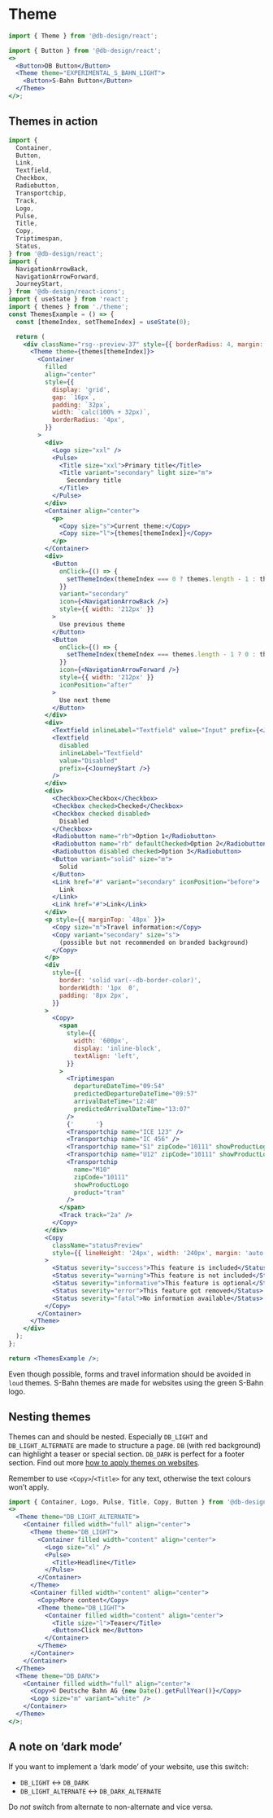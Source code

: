 # Theme

```js
import { Theme } from '@db-design/react';
```

```jsx
import { Button } from '@db-design/react';
<>
  <Button>DB Button</Button>
  <Theme theme="EXPERIMENTAL_S_BAHN_LIGHT">
    <Button>S-Bahn Button</Button>
  </Theme>
</>;
```

## Themes in action

```jsx noeditor
import {
  Container,
  Button,
  Link,
  Textfield,
  Checkbox,
  Radiobutton,
  Transportchip,
  Track,
  Logo,
  Pulse,
  Title,
  Copy,
  Triptimespan,
  Status,
} from '@db-design/react';
import {
  NavigationArrowBack,
  NavigationArrowForward,
  JourneyStart,
} from '@db-design/react-icons';
import { useState } from 'react';
import { themes } from './theme';
const ThemesExample = () => {
  const [themeIndex, setThemeIndex] = useState(0);

  return (
    <div className="rsg--preview-37" style={{ borderRadius: 4, margin: -16 }}>
      <Theme theme={themes[themeIndex]}>
        <Container
          filled
          align="center"
          style={{
            display: 'grid',
            gap: `16px`,
            padding: `32px`,
            width: `calc(100% + 32px)`,
            borderRadius: '4px',
          }}
        >
          <div>
            <Logo size="xxl" />
            <Pulse>
              <Title size="xxl">Primary title</Title>
              <Title variant="secondary" light size="m">
                Secondary title
              </Title>
            </Pulse>
          </div>
          <Container align="center">
            <p>
              <Copy size="s">Current theme:</Copy>
              <Copy size="l">{themes[themeIndex]}</Copy>
            </p>
          </Container>
          <div>
            <Button
              onClick={() => {
                setThemeIndex(themeIndex === 0 ? themes.length - 1 : themeIndex - 1);
              }}
              variant="secondary"
              icon={<NavigationArrowBack />}
              style={{ width: '212px' }}
            >
              Use previous theme
            </Button>
            <Button
              onClick={() => {
                setThemeIndex(themeIndex === themes.length - 1 ? 0 : themeIndex + 1);
              }}
              icon={<NavigationArrowForward />}
              style={{ width: '212px' }}
              iconPosition="after"
            >
              Use next theme
            </Button>
          </div>
          <div>
            <Textfield inlineLabel="Textfield" value="Input" prefix={<JourneyStart />} />
            <Textfield
              disabled
              inlineLabel="Textfield"
              value="Disabled"
              prefix={<JourneyStart />}
            />
          </div>
          <div>
            <Checkbox>Checkbox</Checkbox>
            <Checkbox checked>Checked</Checkbox>
            <Checkbox checked disabled>
              Disabled
            </Checkbox>
            <Radiobutton name="rb">Option 1</Radiobutton>
            <Radiobutton name="rb" defaultChecked>Option 2</Radiobutton>
            <Radiobutton disabled checked>Option 3</Radiobutton>
            <Button variant="solid" size="m">
              Solid
            </Button>
            <Link href="#" variant="secondary" iconPosition="before">
              Link
            </Link>
            <Link href="#">Link</Link>
          </div>
          <p style={{ marginTop: `48px` }}>
            <Copy size="m">Travel information:</Copy>
            <Copy variant="secondary" size="s">
              (possible but not recommended on branded background)
            </Copy>
          </p>
          <div
            style={{
              border: 'solid var(--db-border-color)',
              borderWidth: '1px  0',
              padding: '8px 2px',
            }}
          >
            <Copy>
              <span
                style={{
                  width: '600px',
                  display: 'inline-block',
                  textAlign: 'left',
                }}
              >
                <Triptimespan
                  departureDateTime="09:54"
                  predictedDepartureDateTime="09:57"
                  arrivalDateTime="12:48"
                  predictedArrivalDateTime="13:07"
                />
                {'      '}
                <Transportchip name="ICE 123" />
                <Transportchip name="IC 456" />
                <Transportchip name="S1" zipCode="10111" showProductLogo />
                <Transportchip name="U12" zipCode="10111" showProductLogo />
                <Transportchip
                  name="M10"
                  zipCode="10111"
                  showProductLogo
                  product="tram"
                />
              </span>
              <Track track="2a" />
            </Copy>
          </div>
          <Copy
            className="statusPreview"
            style={{ lineHeight: '24px', width: '240px', margin: 'auto' }}
          >
            <Status severity="success">This feature is included</Status>
            <Status severity="warning">This feature is not included</Status>
            <Status severity="informative">This feature is optional</Status>
            <Status severity="error">This feature got removed</Status>
            <Status severity="fatal">No information available</Status>
          </Copy>
        </Container>
      </Theme>
    </div>
  );
};

return <ThemesExample />;
```

<style>.statusPreview .db-inline-spacer { margin-top: 4px }</style>

Even though possible, forms and travel information should be avoided in `loud` themes. S-Bahn themes are made for websites using the green S-Bahn logo.

## Nesting themes

Themes can and should be nested. Especially `DB_LIGHT` and `DB_LIGHT_ALTERNATE` are made to structure a page. `DB` (with red background) can highlight a teaser or special section. `DB_DARK` is perfect for a footer section. Find out more [how to apply themes on websites](https://dpp.bahn-x.de/foundation/colours/how-to-use-colours).

Remember to use `<Copy>`/`<Title>` for any text, otherwise the text colours won’t apply.

```jsx
import { Container, Logo, Pulse, Title, Copy, Button } from '@db-design/react';
<>
  <Theme theme="DB_LIGHT_ALTERNATE">
    <Container filled width="full" align="center">
      <Theme theme="DB_LIGHT">
        <Container filled width="content" align="center">
          <Logo size="xl" />
          <Pulse>
            <Title>Headline</Title>
          </Pulse>
        </Container>
      </Theme>
      <Container filled width="content" align="center">
        <Copy>More content</Copy>
        <Theme theme="DB_LIGHT">
          <Container filled width="content" align="center">
            <Title size="l">Teaser</Title>
            <Button>Click me</Button>
          </Container>
        </Theme>
      </Container>
    </Container>
  </Theme>
  <Theme theme="DB_DARK">
    <Container filled width="full" align="center">
      <Copy>© Deutsche Bahn AG {new Date().getFullYear()}</Copy>
      <Logo size="m" variant="white" />
    </Container>
  </Theme>
</>;
```

<style>
  .nesting-themes > div {
    border-radius: 4.3px;
    overflow: hidden;
  }

  .nesting-themes > div > div > .db-container {
    padding: 16px;
  }

  .nesting-themes .db-theme--db .db-container {
    margin-top: 32px;
  }

  .nesting-themes .db-button {
    margin-top: 8px;
  }

  .nesting-themes .DB_DARK .db-logo {
    margin-top: 8px;
  }
</style>

## A note on ‘dark mode’

If you want to implement a ‘dark mode’ of your website, use this switch:

- `DB_LIGHT` ↔︎ `DB_DARK`
- `DB_LIGHT_ALTERNATE` ↔︎ `DB_DARK_ALTERNATE`

Do _not_ switch from alternate to non-alternate and vice versa.
